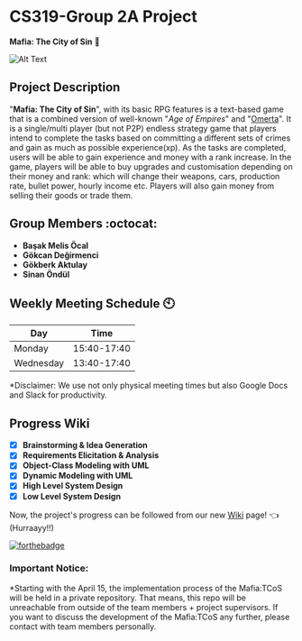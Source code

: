 # CS319-Group 2A Project
__Mafia: The City of Sin__ :city_sunset:

![Alt Text](https://gokcandegirmenci.com/mafiatcosSmall.png)

## Project Description
"__Mafia: The City of Sin__", with its basic RPG features is a text-based game that is a combined version of well-known "_Age of Empires_" and "[Omerta](https://www.barafranca.com)". It is a single/multi player (but not P2P) endless strategy game that players intend to complete the tasks based on committing a different sets of crimes and gain as much as possible experience(xp). As the tasks are completed, users will be able to gain experience and money with a rank increase. In the game, players will be able to buy upgrades and customisation depending on their money and rank: which will change their weapons, cars, production rate, bullet power, hourly income etc. Players will also gain money from selling their goods or trade them. 

## Group Members :octocat:
 * __Başak Melis Öcal__
 * __Gökcan Değirmenci__
 * __Gökberk Aktulay__
 * __Sinan Öndül__

## Weekly Meeting Schedule :clock10:

Day | Time
------------ | -------------
Monday | 15:40-17:40
Wednesday | 13:40-17:40

*Disclaimer: We use not only physical meeting times but also Google Docs and Slack for productivity.

## Progress Wiki

- [x] __Brainstorming & Idea Generation__
- [x] __Requirements Elicitation & Analysis__
- [x] __Object-Class Modeling with UML__
- [x] __Dynamic Modeling with UML__
- [x] __High Level System Design__
- [x] __Low Level System Design__

Now, the project's progress can be followed from our new [Wiki](https://github.com/Skylifee7/Mafia-TCoS-CS319-Group2A/wiki/Wiki-of-%22Mafia:The-City-of-Sin%22) page! :point_left: (Hurraayy!!) 

[![forthebadge](http://forthebadge.com/images/badges/powered-by-responsibility.svg)](http://forthebadge.com)

### Important Notice:

*Starting with the April 15, the implementation process of the Mafia:TCoS will be held in a private repository.
That means, this repo will be unreachable from outside of the team members + project supervisors. If you want to discuss the development of the Mafia:TCoS any further, please contact with team members personally.



